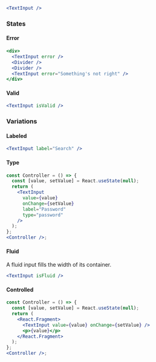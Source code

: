 ```jsx
<TextInput />
```

### States

#### Error

```jsx
<div>
  <TextInput error />
  <Divider />
  <Divider />
  <TextInput error="Something's not right" />
</div>
```

#### Valid

```jsx
<TextInput isValid />
```

### Variations

#### Labeled

```jsx
<TextInput label="Search" />
```

#### Type

```jsx
const Controller = () => {
  const [value, setValue] = React.useState(null);
  return (
    <TextInput
      value={value}
      onChange={setValue}
      label="Password"
      type="password"
    />
  );
};
<Controller />;
```

#### Fluid

A fluid input fills the width of its container.

```jsx
<TextInput isFluid />
```

#### Controlled

```jsx
const Controller = () => {
  const [value, setValue] = React.useState(null);
  return (
    <React.Fragment>
      <TextInput value={value} onChange={setValue} />
      <p>{value}</p>
    </React.Fragment>
  );
};
<Controller />;
```
